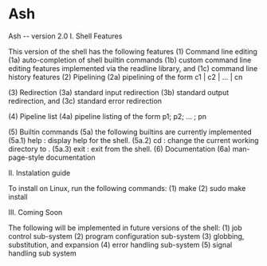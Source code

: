 # Ash

Ash -- version 2.0
I. Shell Features

This version of the shell has the following features
(1) Command line editing
	(1a) auto-completion of shell builtin commands
	(1b) custom command line editing features implemented via the readline library, and
	(1c) command line history features
(2) Pipelining
	(2a) pipelining of the form c1 | c2 | ... | cn

(3) Redirection
	(3a) standard input redirection
	(3b) standard output redirection, and 
	(3c) standard error redirection
	
(4) Pipeline list
	(4a) pipeline listing of the form p1; p2; ... ; pn
	
(5) Builtin commands
	(5a) the following builtins are currently implemented
	       	(5a.1) help : display help for the shell.
       		(5a.2) cd <path-name> : change the current working directory to <path-name>.
       		(5a.3) exit : exit from the shell.
(6) Documentation
	(6a) man-page-style documentation

II. Instalation guide

To install on Linux, run the following commands:
(1) make
(2) sudo make install

III. Coming Soon

The following will be implemented in future versions of the shell:
(1) job control sub-system
(2) program configuration sub-system
(3) globbing, substitution, and expansion
(4) error handling sub-system
(5) signal handling sub system


